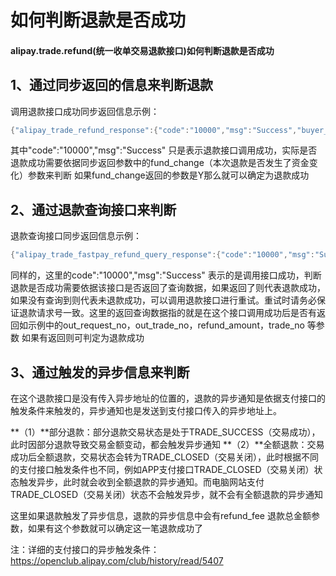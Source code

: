 # 如何判断退款是否成功

#### alipay.trade.refund(统一收单交易退款接口)如何判断退款是否成功

## **1、通过同步返回的信息来判断退款**

  调用退款接口成功同步返回信息示例：

```java
{"alipay_trade_refund_response":{"code":"10000","msg":"Success","buyer_logon_id":"150****8675","buyer_user_id":"2088702939584880","fund_change":"Y","gmt_refund_pay":"2018-08-01 14:16:22","out_trade_no":"201881141452422","refund_fee":"0.01","send_back_fee":"0.00","trade_no":"2018080121001004890510526853"},"sign":"HxpAjxLvEE8LdNhiwsNZ15ucXbUTo8C0Fj9ib3ycHsxgP7bNVRqNV1IS5SHMi2/6wDz7yGBJFepb78+gFjrZ5EEFHjp81Cjbvmieb4FJAtm+7EPl1IiU/oxDKLaQ1JV2j2d4BO241flQ4HJmKzewBlCWeutxciLj/gxruMYCNAGjklg0ANaJwIBMZShWce0FLUqv+FX7v2k5Y9rmySyidL3f1ErEmbDXypxk2TDe9vGZvwyhBQlG19iNs8GNA6tMjOMFrggIadAx5WBwOfzVIBgfiMHpWicL37Ziflz9SRGa0N8+8dxBq+PPLlHeO+YOIni9He4WyZLphuykdrxdA=="}
```

其中"code":"10000","msg":"Success" 只是表示退款接口调用成功，实际是否退款成功需要依据同步返回参数中的fund_change（本次退款是否发生了资金变化）参数来判断 如果fund_change返回的参数是Y那么就可以确定为退款成功



## **2、通过退款查询接口来判断**

退款查询接口同步返回信息示例：

```java
{"alipay_trade_fastpay_refund_query_response":{"code":"10000","msg":"Success","out_request_no":"201881141452422","out_trade_no":"201881141452422","refund_amount":"0.01","total_amount":"0.01","trade_no":"2018080121001004890510526880"},"sign":"Ww37FfpEkmcKZVFYZrGMm/tq0crAVHhdVYXtJyw9qawsA/hg2eBIpwHWC1C0DLN78nGQVaw9yl+eyuyEOFEGwOPTCJmx1Fd9YnzAznPWA+GgyaQoZs7ILKG985odSY22fRKJwolP7kvPBSsWRL8YdRU6I5KPOSOoWJWjrp4hK0bONrQn7XpUAX54QLexjwpw9bSpvUCVhi+TEQDVkLb3uSfKLuHKGRBlD6JNEH32tLoedyNCp+KBpd/IcivzcTMMsUFHdRHbCFM9RMq/+h5wRO8UhGFNYx7AAPCj3VmRdbo8+jSr8nSCKNoQFcbY5MCHK7rrCcXK5XvhyjkV6NOiQ=="}
```

同样的，这里的code":"10000","msg":"Success" 表示的是调用接口成功，判断退款是否成功需要依据该接口是否返回了查询数据，如果返回了则代表退款成功，如果没有查询到则代表未退款成功，可以调用退款接口进行重试。重试时请务必保证退款请求号一致。这里的返回查询数据指的就是在这个接口调用成功后是否有返回如示例中的out_request_no，out_trade_no，refund_amount，trade_no 等参数  如果有返回则可判定为退款成功



## **3、通过触发的异步信息来判断**

  在这个退款接口是没有传入异步地址的位置的，退款的异步通知是依据支付接口的触发条件来触发的，异步通知也是发送到支付接口传入的异步地址上。 

  **（1）**部分退款：部分退款交易状态是处于TRADE_SUCCESS（交易成功），此时因部分退款导致交易金额变动，都会触发异步通知 
  **（2）**全额退款：交易成功后全额退款，交易状态会转为TRADE_CLOSED（交易关闭），此时根据不同的支付接口触发条件也不同，例如APP支付接口TRADE_CLOSED（交易关闭）状态触发异步，此时就会收到全额退款的异步通知。而电脑网站支付TRADE_CLOSED（交易关闭）状态不会触发异步，就不会有全额退款的异步通知 

这里如果退款触发了异步信息，退款的异步信息中会有refund_fee 退款总金额参数，如果有这个参数就可以确定这一笔退款成功了

注：详细的支付接口的异步触发条件：<https://openclub.alipay.com/club/history/read/5407>